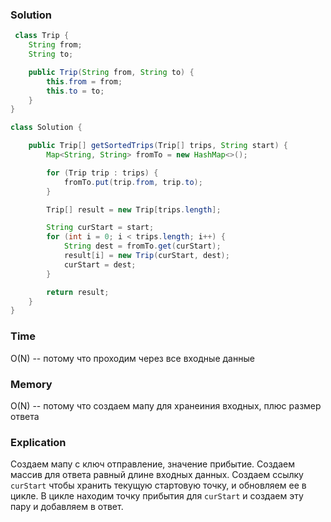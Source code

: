 ### Solution
```java
 class Trip {
    String from;
    String to;

    public Trip(String from, String to) {
        this.from = from;
        this.to = to;
    }
}

class Solution {

    public Trip[] getSortedTrips(Trip[] trips, String start) {
        Map<String, String> fromTo = new HashMap<>();

        for (Trip trip : trips) {
            fromTo.put(trip.from, trip.to);
        }

        Trip[] result = new Trip[trips.length];

        String curStart = start;
        for (int i = 0; i < trips.length; i++) {
            String dest = fromTo.get(curStart);
            result[i] = new Trip(curStart, dest);
            curStart = dest;
        }

        return result;
    }
}
```

### Time
O(N) -- потому что проходим через все входные данные 
### Memory
O(N) -- потому что создаем мапу для хранеиния входных, плюс размер ответа
### Explication
Создаем мапу с ключ отправление, значение прибытие.
Создаем массив для ответа равный длине входных данных.
Создаем ссылку `curStart` чтобы хранить текущую стартовую точку, и обновляем ее в цикле.
В цикле находим точку прибытия для `curStart` и создаем эту пару и добавляем в ответ.
